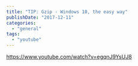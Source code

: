 ```yaml
---
title: "TIP: Gzip - Windows 10, the easy way"
publishDate: "2017-12-11"
categories: 
  - "general"
tags: 
  - "youtube"
---
```


https://www.youtube.com/watch?v=egqnJ9YsUJ8
